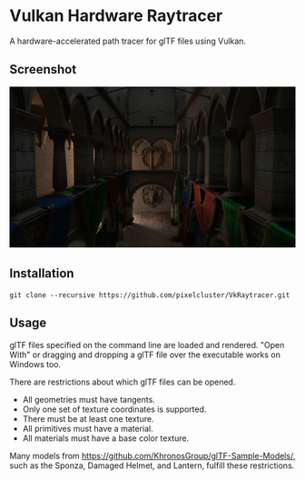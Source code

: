 # Vulkan Hardware Raytracer

A hardware-accelerated path tracer for glTF files using Vulkan.

## Screenshot

![](/screenshots/sponza.png)

## Installation

```
git clone --recursive https://github.com/pixelcluster/VkRaytracer.git
```

## Usage

glTF files specified on the command line are loaded and rendered.
"Open With" or dragging and dropping a glTF file over the executable works on Windows too.

There are restrictions about which glTF files can be opened.
- All geometries must have tangents.
- Only one set of texture coordinates is supported.
- There must be at least one texture.
- All primitives must have a material.
- All materials must have a base color texture.

Many models from https://github.com/KhronosGroup/glTF-Sample-Models/, such as the Sponza, Damaged Helmet, and Lantern, fulfill these restrictions.
